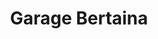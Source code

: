 ---
title: "Garage Bertaina"
url: /villefranche-sur-mer/garage-bertaina/
shop: réparation de voitures
---